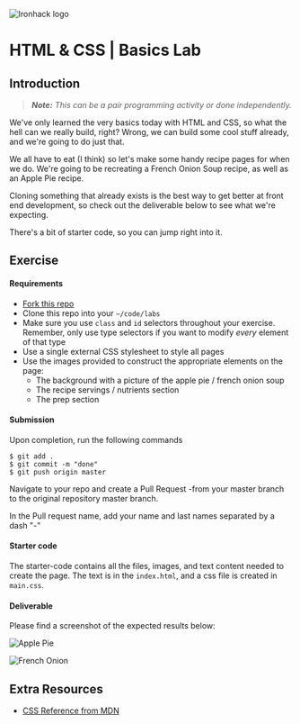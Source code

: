 ![Ironhack logo](https://i.imgur.com/1QgrNNw.png)

# HTML & CSS | Basics Lab

## Introduction

> ***Note:*** _This can be a pair programming activity or done independently._


We've only learned the very basics today with HTML and CSS, so what the hell can we really build, right? Wrong, we can build some cool stuff already, and we're going to do just that.

We all have to eat (I think) so let's make some handy recipe pages for when we do. We're going to be recreating a French Onion Soup recipe, as well as an Apple Pie recipe.

Cloning something that already exists is the best way to get better at front end development, so check out the deliverable below to see what we're expecting.

There's a bit of starter code, so you can jump right into it.

## Exercise

#### Requirements

- [Fork this repo](https://guides.github.com/activities/forking/)
- Clone this repo into your `~/code/labs`
- Make sure you use `class` and `id` selectors throughout your exercise. Remember, only use type selectors if you want to modify *every* element of that type
- Use a single external CSS stylesheet to style all pages
- Use the images provided to construct the appropriate elements on the page:
  - The background with a picture of the apple pie / french onion soup
  - The recipe servings / nutrients section
  - The prep section

#### Submission

Upon completion, run the following commands
```
$ git add .
$ git commit -m "done"
$ git push origin master
```
Navigate to your repo and create a Pull Request -from your master branch to the original repository master branch.

In the Pull request name, add your name and last names separated by a dash "-"

#### Starter code

The starter-code contains all the files, images, and text content needed to create the page. The text is in the `index.html`, and a css file is created in `main.css`.

#### Deliverable

Please find a screenshot of the expected results below:

![Apple Pie](http://imgur.com/a/pS03v)

![French Onion](http://imgur.com/a/b9Idg)

## Extra Resources

- [CSS Reference from MDN](https://developer.mozilla.org/en-US/docs/Web/CSS)
